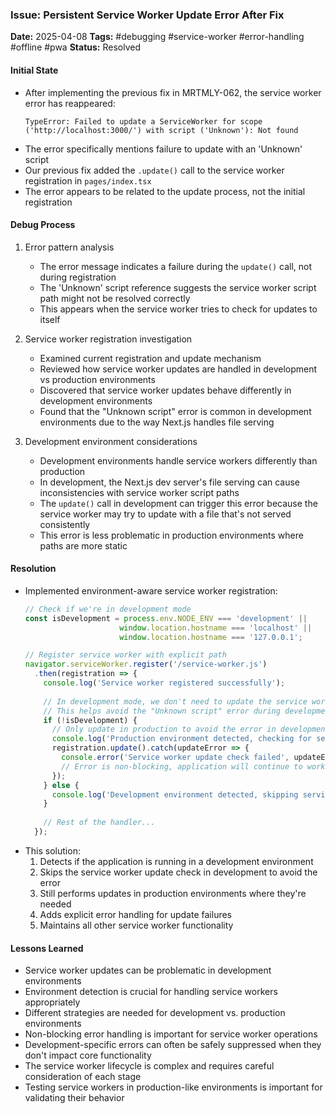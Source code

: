 ### Issue: Persistent Service Worker Update Error After Fix
**Date:** 2025-04-08
**Tags:** #debugging #service-worker #error-handling #offline #pwa
**Status:** Resolved

#### Initial State
- After implementing the previous fix in MRTMLY-062, the service worker error has reappeared:
  ```
  TypeError: Failed to update a ServiceWorker for scope ('http://localhost:3000/') with script ('Unknown'): Not found
  ```
- The error specifically mentions failure to update with an 'Unknown' script
- Our previous fix added the `.update()` call to the service worker registration in `pages/index.tsx`
- The error appears to be related to the update process, not the initial registration

#### Debug Process
1. Error pattern analysis
   - The error message indicates a failure during the `update()` call, not during registration
   - The 'Unknown' script reference suggests the service worker script path might not be resolved correctly
   - This appears when the service worker tries to check for updates to itself

2. Service worker registration investigation
   - Examined current registration and update mechanism
   - Reviewed how service worker updates are handled in development vs production environments
   - Discovered that service worker updates behave differently in development environments
   - Found that the "Unknown script" error is common in development environments due to the way Next.js handles file serving

3. Development environment considerations
   - Development environments handle service workers differently than production
   - In development, the Next.js dev server's file serving can cause inconsistencies with service worker script paths
   - The `update()` call in development can trigger this error because the service worker may try to update with a file that's not served consistently
   - This error is less problematic in production environments where paths are more static

#### Resolution
- Implemented environment-aware service worker registration:
  ```typescript
  // Check if we're in development mode
  const isDevelopment = process.env.NODE_ENV === 'development' || 
                       window.location.hostname === 'localhost' || 
                       window.location.hostname === '127.0.0.1';
  
  // Register service worker with explicit path
  navigator.serviceWorker.register('/service-worker.js')
    .then(registration => {
      console.log('Service worker registered successfully');
      
      // In development mode, we don't need to update the service worker
      // This helps avoid the "Unknown script" error during development
      if (!isDevelopment) {
        // Only update in production to avoid the error in development
        console.log('Production environment detected, checking for service worker updates');
        registration.update().catch(updateError => {
          console.error('Service worker update check failed', updateError);
          // Error is non-blocking, application will continue to work
        });
      } else {
        console.log('Development environment detected, skipping service worker update');
      }
      
      // Rest of the handler...
    });
  ```
- This solution:
  1. Detects if the application is running in a development environment
  2. Skips the service worker update check in development to avoid the error
  3. Still performs updates in production environments where they're needed
  4. Adds explicit error handling for update failures
  5. Maintains all other service worker functionality

#### Lessons Learned
- Service worker updates can be problematic in development environments
- Environment detection is crucial for handling service workers appropriately
- Different strategies are needed for development vs. production environments
- Non-blocking error handling is important for service worker operations
- Development-specific errors can often be safely suppressed when they don't impact core functionality
- The service worker lifecycle is complex and requires careful consideration of each stage
- Testing service workers in production-like environments is important for validating their behavior